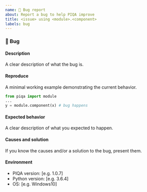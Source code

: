 ```yaml
---
name: 🐛 Bug report
about: Report a bug to help PIQA improve
title: <issue> using <module>.<component>
labels: bug
---
```


### 🐛 Bug

#### Description

A clear description of what the bug is.

#### Reproduce

A minimal working example demonstrating the current behavior.

```python
from piqa import module
...
y = module.component(x) # bug happens
```

#### Expected behavior

A clear description of what you expected to happen.

#### Causes and solution

If you know the causes and/or a solution to the bug, present them.

#### Environment

* PIQA version: [e.g. 1.0.7]
* Python version: [e.g. 3.6.4]
* OS: [e.g. Windows10]
